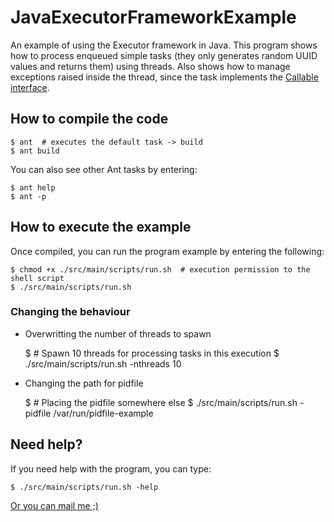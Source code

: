 JavaExecutorFrameworkExample
=============================

An example of using the Executor framework in Java. This program shows how to process enqueued simple tasks (they only generates random UUID values and returns them) using threads. Also shows how to manage exceptions raised inside the thread, since the task implements the [Callable interface](http://docs.oracle.com/javase/1.5.0/docs/api/java/util/concurrent/Callable.html).


How to compile the code
-----------------------

    $ ant  # executes the default task -> build
    $ ant build

You can also see other Ant tasks by entering:

    $ ant help
    $ ant -p


How to execute the example
--------------------------

Once compiled, you can run the program example by entering the following:

    $ chmod +x ./src/main/scripts/run.sh  # execution permission to the shell script
    $ ./src/main/scripts/run.sh

### Changing the behaviour

* Overwritting the number of threads to spawn

    $ # Spawn 10 threads for processing tasks in this execution
    $ ./src/main/scripts/run.sh -nthreads 10

* Changing the path for pidfile

    $ # Placing the pidfile somewhere else
    $ ./src/main/scripts/run.sh -pidfile /var/run/pidfile-example


Need help?
----------

If you need help with the program, you can type:

    $ ./src/main/scripts/run.sh -help

[Or you can mail me ;)](mailto:ariel.gerardo.rios@gmail.com)
